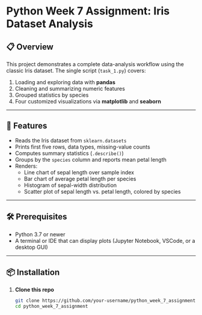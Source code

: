 # Python Week 7 Assignment: Iris Dataset Analysis

## 📋 Overview  
This project demonstrates a complete data-analysis workflow using the classic Iris dataset. The single script (`task_1.py`) covers:  
1. Loading and exploring data with **pandas**  
2. Cleaning and summarizing numeric features  
3. Grouped statistics by species  
4. Four customized visualizations via **matplotlib** and **seaborn**

---

## 🚀 Features  
- Reads the Iris dataset from `sklearn.datasets`  
- Prints first five rows, data types, missing-value counts  
- Computes summary statistics (`.describe()`)  
- Groups by the `species` column and reports mean petal length  
- Renders:  
  - Line chart of sepal length over sample index  
  - Bar chart of average petal length per species  
  - Histogram of sepal-width distribution  
  - Scatter plot of sepal length vs. petal length, colored by species  

---

## 🛠️ Prerequisites  
- Python 3.7 or newer  
- A terminal or IDE that can display plots (Jupyter Notebook, VSCode, or a desktop GUI)  

---

## 📦 Installation  

1. **Clone this repo**  
   ```bash
   git clone https://github.com/your-username/python_week_7_assignment.git
   cd python_week_7_assignment
